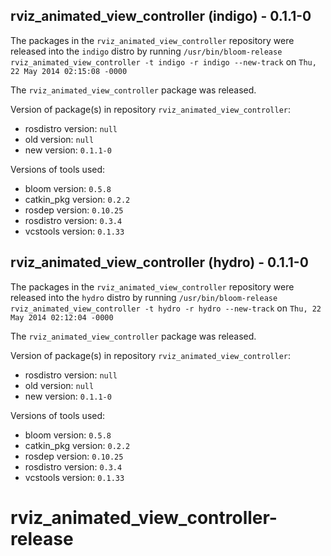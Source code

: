 ## rviz_animated_view_controller (indigo) - 0.1.1-0

The packages in the `rviz_animated_view_controller` repository were released into the `indigo` distro by running `/usr/bin/bloom-release rviz_animated_view_controller -t indigo -r indigo --new-track` on `Thu, 22 May 2014 02:15:08 -0000`

The `rviz_animated_view_controller` package was released.

Version of package(s) in repository `rviz_animated_view_controller`:
- rosdistro version: `null`
- old version: `null`
- new version: `0.1.1-0`

Versions of tools used:
- bloom version: `0.5.8`
- catkin_pkg version: `0.2.2`
- rosdep version: `0.10.25`
- rosdistro version: `0.3.4`
- vcstools version: `0.1.33`


## rviz_animated_view_controller (hydro) - 0.1.1-0

The packages in the `rviz_animated_view_controller` repository were released into the `hydro` distro by running `/usr/bin/bloom-release rviz_animated_view_controller -t hydro -r hydro --new-track` on `Thu, 22 May 2014 02:12:04 -0000`

The `rviz_animated_view_controller` package was released.

Version of package(s) in repository `rviz_animated_view_controller`:
- rosdistro version: `null`
- old version: `null`
- new version: `0.1.1-0`

Versions of tools used:
- bloom version: `0.5.8`
- catkin_pkg version: `0.2.2`
- rosdep version: `0.10.25`
- rosdistro version: `0.3.4`
- vcstools version: `0.1.33`


rviz_animated_view_controller-release
=====================================
